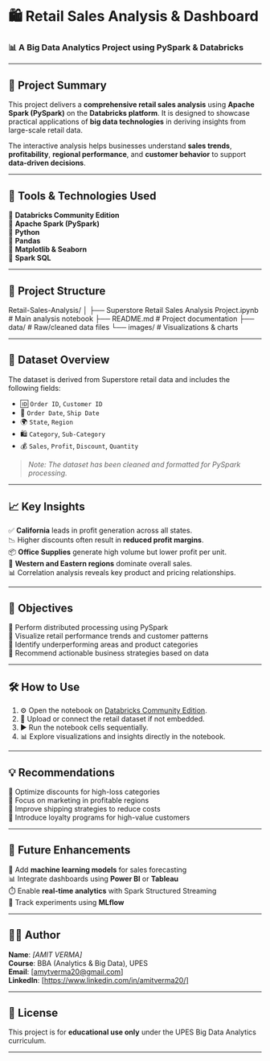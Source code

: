 # 🛍️ Retail Sales Analysis & Dashboard 
### 📊 A Big Data Analytics Project using PySpark & Databricks

---

## 📘 Project Summary

This project delivers a **comprehensive retail sales analysis** using **Apache Spark (PySpark)** on the **Databricks platform**. It is designed to showcase practical applications of **big data technologies** in deriving insights from large-scale retail data.

The interactive analysis helps businesses understand **sales trends**, **profitability**, **regional performance**, and **customer behavior** to support **data-driven decisions**.

---

## 🧰 Tools & Technologies Used

🔹 **Databricks Community Edition**  
🔹 **Apache Spark (PySpark)**  
🔹 **Python**  
🔹 **Pandas**  
🔹 **Matplotlib & Seaborn**  
🔹 **Spark SQL**

---

## 📂 Project Structure
Retail-Sales-Analysis/
│
├── Superstore Retail Sales Analysis Project.ipynb     # Main analysis notebook
├── README.md      # Project documentation
├── data/     # Raw/cleaned data files
└── images/    # Visualizations & charts


---

## 🧾 Dataset Overview

The dataset is derived from Superstore retail data and includes the following fields:

- 🆔 `Order ID`, `Customer ID`  
- 📆 `Order Date`, `Ship Date`  
- 🌍 `State`, `Region`  
- 🛍️ `Category`, `Sub-Category`  
- 💰 `Sales`, `Profit`, `Discount`, `Quantity`  

> *Note: The dataset has been cleaned and formatted for PySpark processing.*

---

## 📈 Key Insights

✅ **California** leads in profit generation across all states.  
📉 Higher discounts often result in **reduced profit margins**.  
📦 **Office Supplies** generate high volume but lower profit per unit.  
📍 **Western and Eastern regions** dominate overall sales.  
📊 Correlation analysis reveals key product and pricing relationships.  

---

## 🎯 Objectives

🎯 Perform distributed processing using PySpark  
🎯 Visualize retail performance trends and customer patterns  
🎯 Identify underperforming areas and product categories  
🎯 Recommend actionable business strategies based on data  

---

## 🛠️ How to Use

1. ⚙️ Open the notebook on [Databricks Community Edition](https://community.cloud.databricks.com/).  
2. 📂 Upload or connect the retail dataset if not embedded.  
3. ▶️ Run the notebook cells sequentially.  
4. 📊 Explore visualizations and insights directly in the notebook.  

---

## 💡 Recommendations

📌 Optimize discounts for high-loss categories  
📌 Focus on marketing in profitable regions  
📌 Improve shipping strategies to reduce costs  
📌 Introduce loyalty programs for high-value customers  

---

## 🚀 Future Enhancements

🚧 Add **machine learning models** for sales forecasting  
📊 Integrate dashboards using **Power BI** or **Tableau**  
⏱️ Enable **real-time analytics** with Spark Structured Streaming  
🧪 Track experiments using **MLflow**

---

## 👨‍💻 Author

**Name**: *[AMIT VERMA]*  
**Course**: BBA (Analytics & Big Data), UPES  
**Email**: [amytverma20@gmail.com]  
**LinkedIn**: [https://www.linkedin.com/in/amitverma20/]

---

## 📝 License

This project is for **educational use only** under the UPES Big Data Analytics curriculum.

---


